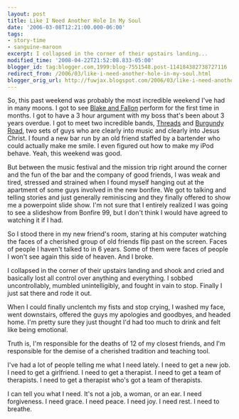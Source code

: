 ```yaml
---
layout: post
title: Like I Need Another Hole In My Soul
date: '2006-03-08T12:21:00.000-06:00'
tags:
- story-time
- sanguine-maroon
excerpt: I collapsed in the corner of their upstairs landing...
modified_time: '2008-04-22T21:52:08.833-05:00'
blogger_id: tag:blogger.com,1999:blog-7551548.post-114184382738727116
redirect_from: /2006/03/like-i-need-another-hole-in-my-soul.html
blogger_orig_url: http://fuwjax.blogspot.com/2006/03/like-i-need-another-hole-in-my-soul.html
---
```


So, this past weekend was probably the most incredible weekend I've had in many moons.  I got to see [Blake and Fallon](http://www.blakeandfallon.com/) perform for the first time in months.  I got to have a 3 hour argument with my boss that's been about 3 years overdue.  I got to meet two incredible bands, [Threads](http://www.threadsmusic.com/) and [Burgundy Road](http://profile.myspace.com/index.cfm?fuseaction=user.viewprofile&friendid=48057056), two sets of guys who are clearly into music and clearly into Jesus Christ.  I found a new bar run by an old friend staffed by a bartender who could actually make me smile.  I even figured out how to make my iPod behave.  Yeah, this weekend was good.

But between the music festival and the mission trip right around the corner and the fun of the bar and the company of good friends, I was weak and tired, stressed and strained when I found myself hanging out at the apartment of some guys involved in the new bonfire.  We got to talking and telling stories and just generally reminiscing and they finally offered to show me a powerpoint slide show.  I'm not sure that I entirely realized I was going to see a slideshow from Bonfire 99, but I don't think I would have agreed to watching it if I had.

So I stood there in my new friend's room, staring at his computer watching the faces of a cherished group of old friends flip past on the screen.  Faces of people I haven't talked to in 6 years.  Some of them were faces of people I won't see again this side of heaven.  And I broke.

I collapsed in the corner of their upstairs landing and shook and cried and basically lost all control over anything and everything.  I sobbed uncontrollably, mumbled unintelligibly, and fought in vain to stop.  Finally I just sat there and rode it out.

When I could finally unclentch my fists and stop crying, I washed my face, went downstairs, offered the guys my apologies and goodbyes, and headed home.  I'm pretty sure they just thought I'd had too much to drink and felt like being emotional.

Truth is, I'm responsible for the deaths of 12 of my closest friends, and I'm responsible for the demise of a cherished tradition and teaching tool.

I've had a lot of people telling me what I need lately.  I need to get a new job.  I need to get a girlfriend.  I need to get a therapist.  I need to get a team of therapists.  I need to get a therapist who's got a team of therapists.

I can tell you what I need.  It's not a job, a woman, or an ear.  I need forgiveness.  I need grace.  I need peace.  I need joy.  I need rest.  I need to breathe.